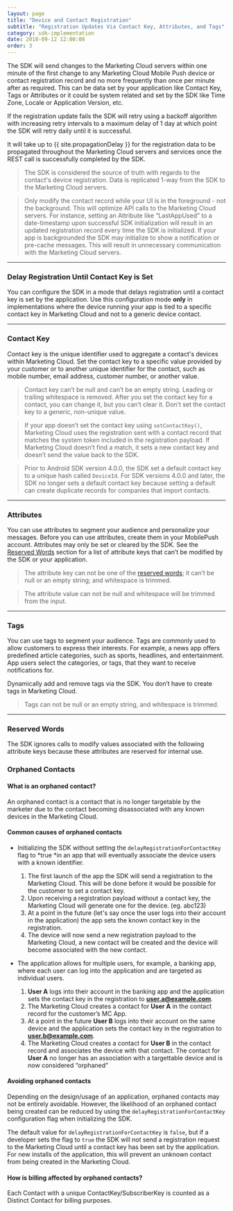 ```yaml
---
layout: page
title: "Device and Contact Registration"
subtitle: "Registration Updates Via Contact Key, Attributes, and Tags"
category: sdk-implementation
date: 2018-09-12 12:00:00
order: 3
---
```

The SDK will send changes to the Marketing Cloud servers within one minute of the first change to any Marketing Cloud Mobile Push device or contact registration record and no more frequently than once per minute after as required.  This can be data set by your application like Contact Key, Tags or Attributes or it could be system related and set by the SDK like Time Zone, Locale or Application Version, etc.

If the registration update fails the SDK will retry using a backoff algorithm with increasing retry intervals to a maximum delay of 1 day at which point the SDK will retry daily until it is successful.

It will take up to {{ site.propagationDelay }} for the registration data to be propagated throughout the Marketing Cloud servers and services once the REST call is successfully completed by the SDK.

> The SDK is considered the source of truth with regards to the contact's device registration.  Data is replicated 1-way from the SDK to the Marketing Cloud servers.

> Only modify the contact record while your UI is in the foreground - not the background.  This will optimize API calls to the Marketing Cloud servers.  For instance, setting an Attribute like “LastAppUsed” to a date-timestamp upon successful SDK initialization will result in an updated registration record every time the SDK is initialized.  If your app is backgrounded the SDK may initialize to show a notification or pre-cache messages.  This will result in unnecessary communication with the Marketing Cloud servers.

---
### Delay Registration Until Contact Key is Set

You can configure the SDK in a mode that delays registration until a contact key is set by the application. Use this configuration mode **only** in implementations where the device running your app is tied to a specific contact key in Marketing Cloud and not to a generic device contact.

<script src="https://gist.github.com/sfmc-mobilepushsdk/00ec2a1cce7803be9e91e0e2ce795394.js"></script>

---
### Contact Key

Contact key is the unique identifier used to aggregate a contact's devices within Marketing Cloud. Set the contact key to a specific value provided by your customer or to another unique identifier for the contact, such as mobile number, email address, customer number, or another value.

> Contact key can’t be null and can’t be an empty string. Leading or trailing whitespace is removed. After you set the contact key for a contact, you can change it, but you can’t clear it. Don’t set the contact key to a generic, non-unique value.

<script src="https://gist.github.com/sfmc-mobilepushsdk/41b11be25b6a9797ab6da63f0fbc91ca.js"></script>

> If your app doesn’t set the contact key using `setContactKey()`, Marketing Cloud uses the registration sent with a contact record that matches the system token included in the registration payload. If Marketing Cloud doesn’t find a match, it sets a new contact key and doesn’t send the value back to the SDK.

> Prior to Android SDK version 4.0.0, the SDK set a default contact key to a unique hash called `DeviceId`. For SDK versions 4.0.0 and later, the SDK no longer sets a default contact key because setting a default can create duplicate records for companies that import contacts.

---
### Attributes

You can use attributes to segment your audience and personalize your messages. Before you can use attributes, create them in your MobilePush account. Attributes may only be set or cleared by the SDK. See the [Reserved Words](#reserved-words) section for a list of attribute keys that can’t be modified by the SDK or your application.

<script src="https://gist.github.com/sfmc-mobilepushsdk/d08b52107fac6a18aafe9b900fb292fa.js"></script>

> The attribute key can not be one of the [reserved words](#reserved-words); it can’t be null or an empty string; and whitespace is trimmed.

> The attribute value can not be null and whitespace will be trimmed from the input.

---
### Tags

You can use tags to segment your audience. Tags are commonly used to allow customers to express their interests. For example, a news app offers predefined article categories, such as sports, headlines, and entertainment. App users select the categories, or tags, that they want to receive notifications for.

Dynamically add and remove tags via the SDK. You don’t have to create tags in Marketing Cloud.

<script src="https://gist.github.com/sfmc-mobilepushsdk/3447f513c11c5113134c3da45f3bcc6f.js"></script>

> Tags can not be null or an empty string, and whitespace is trimmed.

---
### Reserved Words

The SDK ignores calls to modify values associated with the following attribute keys because these attributes are reserved for internal use.

<script src="https://gist.github.com/sfmc-mobilepushsdk/d203ad25ac96ed8cb570d9c40910cf0a.js"></script>

### Orphaned Contacts

#### What is an orphaned contact?

An orphaned contact is a contact that is no longer targetable by the marketer due to the contact becoming disassociated with any known devices in the Marketing Cloud.

#### Common causes of orphaned contacts

* Initializing the SDK without setting the `delayRegistrationForContactKey` flag to *true *in an app that will eventually associate the device users with a known identifier.
    1. The first launch of the app the SDK will send a registration to the Marketing Cloud.  This will be done before it would be possible for the customer to set a contact key.
    2. Upon receiving a registration payload without a contact key, the Marketing Cloud will generate one for the device. (eg. abc123)
    3. At a point in the future (let's say once the user logs into their account in the application) the app sets the known contact key in the registration.
    4. The device will now send a new registration payload to the Marketing Cloud, a new contact will be created and the device will become associated with the new contact.

* The application allows for multiple users, for example, a banking app, where each user can log into the application and are targeted as individual users.
    1. **User A** logs into their account in the banking app and the application sets the contact key in the registration to **user.a@example.com**.  
    2. The Marketing Cloud creates a contact for **User A** in the contact record for the customer’s MC App.
    3. At a point in the future **User B** logs into their account on the same device and the application sets the contact key in the registration to **user.b@example.com**.
    4. The Marketing Cloud creates a contact for **User B** in the contact record and associates the device with that contact.  The contact for **User A** no longer has an association with a targettable device and is now considered “orphaned”

#### Avoiding orphaned contacts

Depending on the design/usage of an application, orphaned contacts may not be entirely avoidable.  However, the likelihood of an orphaned contact being created can be reduced by using the `delayRegistrationForContactKey` configuration flag when initializing the SDK.

The default value for `delayRegistrationForContactKey` is `false`, but if a developer sets the flag to `true` the SDK will not send a registration request to the Marketing Cloud until a contact key has been set by the application.  For new installs of the application, this will prevent an unknown contact from being created in the Marketing Cloud.

#### How is billing affected by orphaned contacts?

Each Contact with a unique ContactKey/SubscriberKey is counted as a Distinct Contact for billing purposes. 